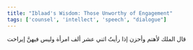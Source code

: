 ```yaml
---
title: "Iblaad's Wisdom: Those Unworthy of Engagement"
tags: ['counsel', 'intellect', 'speech', "dialogue"]
---
```


 قال الملك لأهتم وأحزن إذا رأيتُ اثني عشر ألف امرأة وليس فيهنَّ إيراخت
